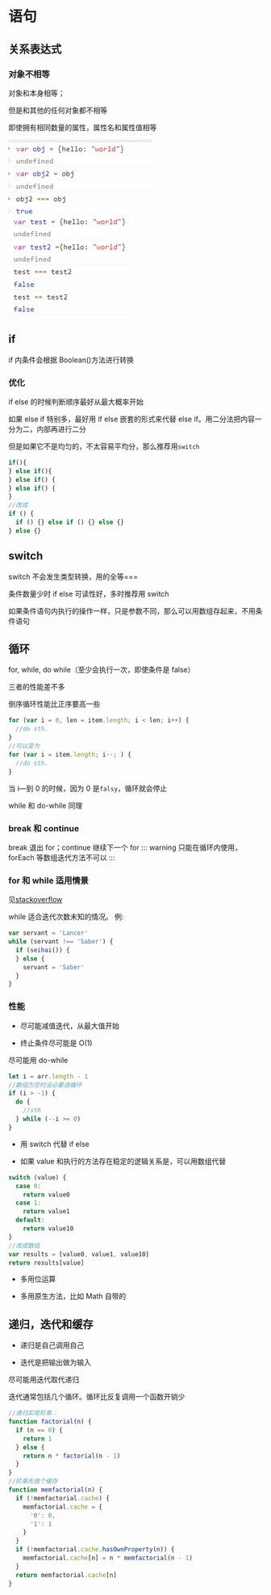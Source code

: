 # 语句

## 关系表达式

### 对象不相等

对象和本身相等；

但是和其他的任何对象都不相等

即使拥有相同数量的属性，属性名和属性值相等

![](../images/37ebafff5d29e40e92e7fdb4c5a71265.png)
![](../images/3e2e909066290ad56ba2ded7a355e543.png)

## if

if 内条件会根据 Boolean()方法进行转换

### 优化

if else 的时候判断顺序最好从最大概率开始

如果 else if 特别多，最好用 if else 嵌套的形式来代替 else
if。用二分法把内容一分为二，内部再进行二分

但是如果它不是均匀的，不太容易平均分，那么推荐用`switch`

```js
if(){
} else if(){
} else if() {
} else if() {
}
//改成
if () {
  if () {} else if () {} else {}
} else {}
```

## switch

switch 不会发生类型转换，用的全等===

条件数量少时 if else 可读性好，多时推荐用 switch

如果条件语句内执行的操作一样，只是参数不同，那么可以用数组存起来，不用条件语句

## 循环

for, while, do while（至少会执行一次，即使条件是 false）

三者的性能差不多

倒序循环性能比正序要高一些

```js
for (var i = 0, len = item.length; i < len; i++) {
  //do sth.
}
//可以变为
for (var i = item.length; i--; ) {
  //do sth.
}
```

当 i—到 0 的时候，因为 0 是`falsy`，循环就会停止

while 和 do-while 同理

### break 和 continue

break 退出 for；continue 继续下一个 for
::: warning
只能在循环内使用，forEach 等数组迭代方法不可以
:::

### for 和 while 适用情景

见[stackoverflow](https://stackoverflow.com/questions/39969145/while-loops-vs-for-loops-in-javascript/39969215)

while 适合迭代次数未知的情况。
例:

```js
var servant = 'Lancer'
while (servant !== 'Saber') {
  if (seihai()) {
  } else {
    servant = 'Saber'
  }
}
```

### 性能

- 尽可能减值迭代，从最大值开始

- 终止条件尽可能是 O(1)

尽可能用 do-while

```js
let i = arr.length - 1
//数组为空时没必要进循环
if (i > -1) {
  do {
    //sth
  } while (--i >= 0)
}
```

- 用 switch 代替 if else

- 如果 value 和执行的方法存在稳定的逻辑关系是，可以用数组代替

```js
switch (value) {
  case 0:
    return value0
  case 1:
    return value1
  default:
    return value10
}
//改成数组
var results = [value0, value1, value10]
return results[value]
```

- 多用位运算

- 多用原生方法，比如 Math 自带的

## 递归，迭代和缓存

- 递归是自己调用自己

- 迭代是把输出做为输入

尽可能用迭代取代递归

迭代通常包括几个循环。循环比反复调用一个函数开销少

```js
//递归实现阶乘：
function factorial(n) {
  if (n == 0) {
    return 1
  } else {
    return n * factorial(n - 1)
  }
}
//阶乘先做个缓存
function memfactorial(n) {
  if (!memfactorial.cache) {
    memfactorial.cache = {
      '0': 0,
      '1': 1
    }
  }
  if (!memfactorial.cache.hasOwnProperty(n)) {
    memfactorial.cache[n] = n * memfactorial(n - 1)
  }
  return memfactorial.cache[n]
}
```
